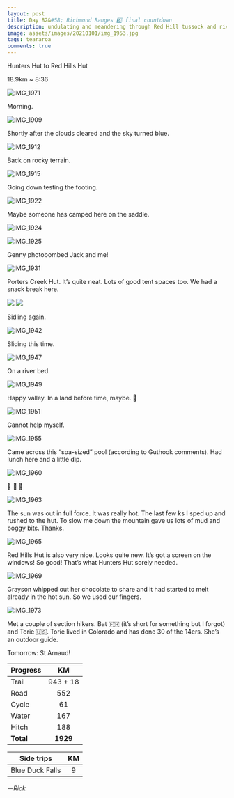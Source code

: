 ```yaml
---
layout: post
title: Day 82&#58; Richmond Ranges 6️⃣ final countdown
description: undulating and meandering through Red Hill tussock and rivers. Finally some mud. Thought I could get through the Ranges without much mud but there it is. 
image: assets/images/20210101/img_1953.jpg
tags: teararoa
comments: true
---
```


Hunters Hut to Red Hills Hut

18.9km ~ 8:36

![IMG_1971](/assets/images/20210101/img_1971.jpg)

Morning. 

![IMG_1909](/assets/images/20210101/img_1909.jpg)

Shortly after the clouds cleared and the sky turned blue. 

![IMG_1912](/assets/images/20210101/img_1912.jpg)

Back on rocky terrain. 

![IMG_1915](/assets/images/20210101/img_1915.jpg)

Going down testing the footing. 

![IMG_1922](/assets/images/20210101/img_1922.jpg)

Maybe someone has camped here on the saddle. 

![IMG_1924](/assets/images/20210101/img_1924.jpg)

![IMG_1925](/assets/images/20210101/img_1925.jpg)

Genny photobombed Jack and me!

![IMG_1931](/assets/images/20210101/img_1931.jpg)

Porters Creek Hut. It’s quite neat. Lots of good tent spaces too. We had a snack break here. 

<div class="gallery" data-columns="2">
  <img src="/assets/images/20210101/img_1935.jpg">
  <img src="/assets/images/20210101/img_1937.jpg">
</div>

Sidling again. 

![IMG_1942](/assets/images/20210101/img_1942.jpg)

Sliding this time. 

![IMG_1947](/assets/images/20210101/img_1947.jpg)

On a river bed. 

![IMG_1949](/assets/images/20210101/img_1949.jpg)

Happy valley. In a land before time, maybe. 🦕

![IMG_1951](/assets/images/20210101/img_1951.jpg)

Cannot help myself. 

![IMG_1955](/assets/images/20210101/img_1955.jpg)

Came across this “spa-sized” pool (according to Guthook comments). Had lunch here and a little dip. 

![IMG_1960](/assets/images/20210101/img_1960.jpg)

🌸 🌺 💐 

![IMG_1963](/assets/images/20210101/img_1963.jpg)

The sun was out in full force. It was really hot. The last few ks I sped up and rushed to the hut. To slow me down the mountain gave us lots of mud and boggy bits. Thanks. 

![IMG_1965](/assets/images/20210101/img_1965.jpg)

Red Hills Hut is also very nice. Looks quite new. It’s got a screen on the windows! So good! That’s what Hunters Hut sorely needed. 

![IMG_1969](/assets/images/20210101/img_1969.jpg)

Grayson whipped out her chocolate to share and it had started to melt already in the hot sun. So we used our fingers. 

![IMG_1973](/assets/images/20210101/img_1973.jpg)

Met a couple of section hikers. Bat 🇫🇷 (it’s short for something but I forgot) and Torie 🇺🇸. Torie lived in Colorado and has done 30 of the 14ers. She’s an outdoor guide. 

Tomorrow: St Arnaud!

| Progress | KM |
| ---- |:----:|
| Trail | 943 + 18 |
| Road | 552 |
| Cycle | 61 |
| Water | 167 |
| Hitch | 188 |
| **Total** | **1929** |

| Side trips | KM |
| ---- |:----:|
| Blue Duck Falls | 9 |

－_Rick_